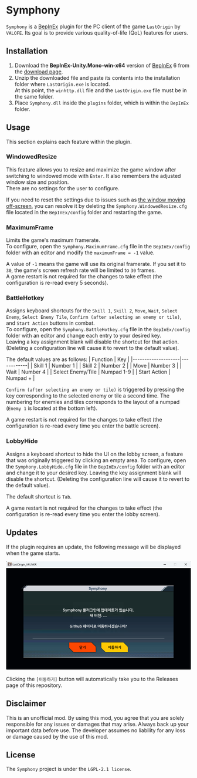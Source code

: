 # Symphony
`Symphony` is a [BepInEx](https://github.com/BepInEx/BepInEx) plugin for the PC client of the game `LastOrigin` by `VALOFE`.
Its goal is to provide various quality-of-life (QoL) features for users.

## Installation
1. Download the **BepInEx-Unity.Mono-win-x64** version of [BepInEx](https://github.com/BepInEx/BepInEx) 6 from the [download page](https://github.com/BepInEx/BepInEx/releases/tag/v6.0.0-pre.2).
2. Unzip the downloaded file and paste its contents into the installation folder where `LastOrigin.exe` is located.\
At this point, the `winhttp.dll` file and the `LastOrigin.exe` file must be in the same folder.
3. Place `Symphony.dll` inside the `plugins` folder, which is within the `BepInEx` folder.

## Usage
This section explains each feature within the plugin.

### WindowedResize
This feature allows you to resize and maximize the game window after switching to windowed mode with `Enter`. It also remembers the adjusted window size and position.\
There are no settings for the user to configure.

If you need to reset the settings due to issues such as <ins>the window moving off-screen</ins>, you can resolve it by deleting the `Symphony.WindowedResize.cfg` file located in the `BepInEx/config` folder and restarting the game.

### MaximumFrame
Limits the game's maximum framerate.\
To configure, open the `Symphony.MaximumFrame.cfg` file in the `BepInEx/config` folder with an editor and modify the `maximumFrame = -1` value.

A value of `-1` means the game will use its original framerate. If you set it to `30`, the game's screen refresh rate will be limited to `30` frames.\
A game restart is not required for the changes to take effect (the configuration is re-read every 5 seconds).

### BattleHotkey
Assigns keyboard shortcuts for the `Skill 1`, `Skill 2`, `Move`, `Wait`, `Select Enemy`, `Select Enemy Tile`, `Confirm (after selecting an enemy or tile)`, and `Start Action` buttons in combat.\
To configure, open the `Symphony.BattleHotkey.cfg` file in the `BepInEx/config` folder with an editor and change each entry to your desired key.\
Leaving a key assignment blank will disable the shortcut for that action. (Deleting a configuration line will cause it to revert to the default value).

The default values are as follows:
| Function | Key |
|--------------------|------------|
| Skill 1 | Number 1 |
| Skill 2 | Number 2 |
| Move | Number 3 |
| Wait | Number 4 |
| Select Enemy/Tile | Numpad 1-9 |
| Start Action | Numpad + |

`Confirm (after selecting an enemy or tile)` is triggered by pressing the key corresponding to the selected enemy or tile a second time.
The numbering for enemies and tiles corresponds to the layout of a numpad (`Enemy 1` is located at the bottom left).

A game restart is not required for the changes to take effect (the configuration is re-read every time you enter the battle screen).

### LobbyHide
Assigns a keyboard shortcut to hide the UI on the lobby screen, a feature that was originally triggered by clicking an empty area.
To configure, open the `Symphony.LobbyHide.cfg` file in the `BepInEx/config` folder with an editor and change it to your desired key.
Leaving the key assignment blank will disable the shortcut. (Deleting the configuration line will cause it to revert to the default value).

The default shortcut is `Tab`.

A game restart is not required for the changes to take effect (the configuration is re-read every time you enter the lobby screen).


## Updates
If the plugin requires an update, the following message will be displayed when the game starts.

![Update Screen](doc/update.png)

Clicking the `[이동하기]` button will automatically take you to the Releases page of this repository.

## Disclaimer
This is an unofficial mod. By using this mod, you agree that you are solely responsible for any issues or damages that may arise. Always back up your important data before use. The developer assumes no liability for any loss or damage caused by the use of this mod.

## License
The `Symphony` project is under the `LGPL-2.1 license`.
